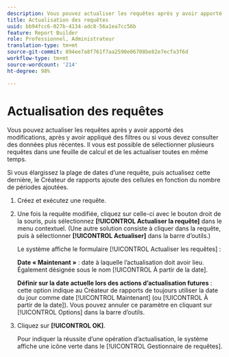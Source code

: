 ```yaml
---
description: Vous pouvez actualiser les requêtes après y avoir apporté des modifications, après y avoir appliqué des filtres ou si vous devez consulter des données plus récentes. Il vous est possible de sélectionner plusieurs requêtes dans une feuille de calcul et de les actualiser toutes en même temps.
title: Actualisation des requêtes
uuid: bb94fcc6-027b-4134-adc8-56a1ea7cc56b
feature: Report Builder
role: Professionnel, Administrateur
translation-type: tm+mt
source-git-commit: 894ee7a8f761f7aa2590e06708be82e7ecfa3f6d
workflow-type: tm+mt
source-wordcount: '214'
ht-degree: 98%

---
```



# Actualisation des requêtes

Vous pouvez actualiser les requêtes après y avoir apporté des modifications, après y avoir appliqué des filtres ou si vous devez consulter des données plus récentes. Il vous est possible de sélectionner plusieurs requêtes dans une feuille de calcul et de les actualiser toutes en même temps.

Si vous élargissez la plage de dates d’une requête, puis actualisez cette dernière, le Créateur de rapports ajoute des cellules en fonction du nombre de périodes ajoutées.

1. Créez et exécutez une requête.
1. Une fois la requête modifiée, cliquez sur celle-ci avec le bouton droit de la souris, puis sélectionnez **[!UICONTROL Actualiser la requête]** dans le menu contextuel. (Une autre solution consiste à cliquer dans la requête, puis à sélectionner **[!UICONTROL Actualiser]** dans la barre d’outils.)

   Le système affiche le formulaire [!UICONTROL Actualiser les requêtes] :

   **Date « Maintenant »** : date à laquelle l’actualisation doit avoir lieu. Également désignée sous le nom [!UICONTROL À partir de la date].

   **Définir sur la date actuelle lors des actions d’actualisation futures** : cette option indique au Créateur de rapports de toujours utiliser la date du jour comme date [!UICONTROL Maintenant] (ou [!UICONTROL À partir de la date]). Vous pouvez annuler ce paramètre en cliquant sur [!UICONTROL Options] dans la barre d’outils.
1. Cliquez sur **[!UICONTROL OK]**.

   Pour indiquer la réussite d’une opération d’actualisation, le système affiche une icône verte dans le [!UICONTROL Gestionnaire de requêtes].
